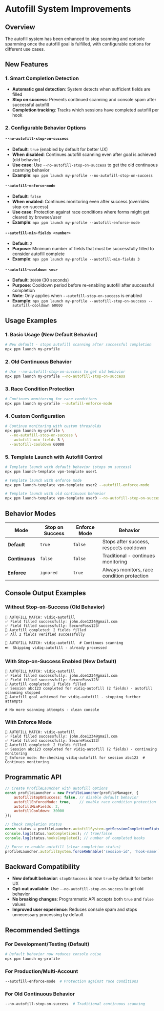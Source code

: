 # Autofill System Improvements

## Overview

The autofill system has been enhanced to stop scanning and console spamming once the autofill goal is fulfilled, with configurable options for different use cases.

## New Features

### 1. Smart Completion Detection
- **Automatic goal detection**: System detects when sufficient fields are filled
- **Stop on success**: Prevents continued scanning and console spam after successful autofill
- **Completion tracking**: Tracks which sessions have completed autofill per hook

### 2. Configurable Behavior Options

#### `--no-autofill-stop-on-success`
- **Default**: `true` (enabled by default for better UX)
- **When disabled**: Continues autofill scanning even after goal is achieved (old behavior)
- **Use case**: Use `--no-autofill-stop-on-success` to get the old continuous scanning behavior
- **Example**: `npx ppm launch my-profile --no-autofill-stop-on-success`

#### `--autofill-enforce-mode`
- **Default**: `false` 
- **When enabled**: Continues monitoring even after success (overrides stop-on-success)
- **Use case**: Protection against race conditions where forms might get cleared by browser/user
- **Example**: `npx ppm launch my-profile --autofill-enforce-mode`

#### `--autofill-min-fields <number>`
- **Default**: `2`
- **Purpose**: Minimum number of fields that must be successfully filled to consider autofill complete
- **Example**: `npx ppm launch my-profile --autofill-min-fields 3`

#### `--autofill-cooldown <ms>`
- **Default**: `30000` (30 seconds)
- **Purpose**: Cooldown period before re-enabling autofill after successful completion
- **Note**: Only applies when `--autofill-stop-on-success` is enabled
- **Example**: `npx ppm launch my-profile --autofill-stop-on-success --autofill-cooldown 60000`

## Usage Examples

### 1. Basic Usage (New Default Behavior)
```bash
# New default - stops autofill scanning after successful completion
npx ppm launch my-profile
```

### 2. Old Continuous Behavior
```bash
# Use --no-autofill-stop-on-success to get old behavior
npx ppm launch my-profile --no-autofill-stop-on-success
```

### 3. Race Condition Protection
```bash
# Continues monitoring for race conditions
npx ppm launch my-profile --autofill-enforce-mode
```

### 4. Custom Configuration
```bash
# Continue monitoring with custom thresholds
npx ppm launch my-profile \
  --no-autofill-stop-on-success \
  --autofill-min-fields 3 \
  --autofill-cooldown 60000
```

### 5. Template Launch with Autofill Control
```bash
# Template launch with default behavior (stops on success)
npx ppm launch-template vpn-template user1

# Template launch with enforce mode
npx ppm launch-template vpn-template user2 --autofill-enforce-mode

# Template launch with old continuous behavior
npx ppm launch-template vpn-template user3 --no-autofill-stop-on-success
```

## Behavior Modes

| Mode | Stop on Success | Enforce Mode | Behavior |
|------|----------------|--------------|----------|
| **Default** | `true` | `false` | Stops after success, respects cooldown |
| **Continuous** | `false` | `false` | Traditional - continues monitoring |
| **Enforce** | `ignored` | `true` | Always monitors, race condition protection |

## Console Output Examples

### Without Stop-on-Success (Old Behavior)
```
🎯 AUTOFILL MATCH: vidiq-autofill
✅ Field filled successfully: john.doe1234@gmail.com
✅ Field filled successfully: SecurePass123!
🎉 Autofill completed: 2 fields filled
✅ All 2 fields verified successfully

🎯 AUTOFILL MATCH: vidiq-autofill  # Continues scanning
⏭️  Skipping vidiq-autofill - already processed
```

### With Stop-on-Success Enabled (New Default)
```
🎯 AUTOFILL MATCH: vidiq-autofill
✅ Field filled successfully: john.doe1234@gmail.com
✅ Field filled successfully: SecurePass123!
🎉 Autofill completed: 2 fields filled
✅ Session abc123 completed for vidiq-autofill (2 fields) - autofill scanning stopped
🛑 Autofill goal achieved for vidiq-autofill - stopping further attempts

# No more scanning attempts - clean console
```

### With Enforce Mode
```
🎯 AUTOFILL MATCH: vidiq-autofill
✅ Field filled successfully: john.doe1234@gmail.com
✅ Field filled successfully: SecurePass123!
🎉 Autofill completed: 2 fields filled
✅ Session abc123 completed for vidiq-autofill (2 fields) - continuing monitoring
🔄 Enforce mode: Re-checking vidiq-autofill for session abc123  # Continues monitoring
```

## Programmatic API

```javascript
// Create ProfileLauncher with autofill options
const profileLauncher = new ProfileLauncher(profileManager, {
    autofillStopOnSuccess: false, // disable default behavior
    autofillEnforceMode: true,    // enable race condition protection
    autofillMinFields: 2,
    autofillCooldown: 30000
});

// Check completion status
const status = profileLauncher.autofillSystem.getSessionCompletionStatus('session-id');
console.log(status.hasCompletions); // true/false
console.log(status.hooksCompleted); // number of completed hooks

// Force re-enable autofill (clear completion status)
profileLauncher.autofillSystem.forceReEnable('session-id', 'hook-name');
```

## Backward Compatibility

- **New default behavior**: `stopOnSuccess` is now `true` by default for better UX
- **Opt-out available**: Use `--no-autofill-stop-on-success` to get old behavior
- **No breaking changes**: Programmatic API accepts both `true` and `false` values
- **Improved user experience**: Reduces console spam and stops unnecessary processing by default

## Recommended Settings

### For Development/Testing (Default)
```bash
# Default behavior now reduces console noise
npx ppm launch my-profile
```

### For Production/Multi-Account
```bash
--autofill-enforce-mode  # Protection against race conditions
```

### For Old Continuous Behavior
```bash
--no-autofill-stop-on-success  # Traditional continuous scanning
```
